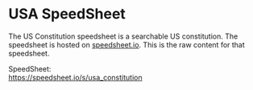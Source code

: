 # USA SpeedSheet

The US Constitution speedsheet is a searchable US constitution. The speedsheet is hosted on [speedsheet.io](https://speedsheet.io). This is the raw content for that speedsheet.

SpeedSheet:  
https://speedsheet.io/s/usa_constitution
